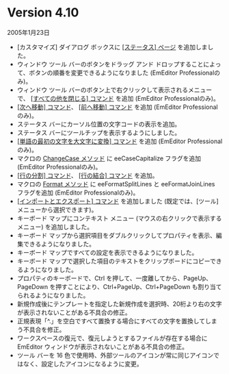 # Version 4.10

2005年1月23日

- \[カスタマイズ\] ダイアログ ボックスに [\[ステータス\] ページ](../dlg/customize/status/index) を追加しました。
- ウィンドウ ツール バーのボタンをドラッグ アンド ドロップすることによって、ボタンの順番を変更できるようになりました (EmEditor Professionalのみ)。
- ウィンドウ ツール バーのボタン上で右クリックして表示されるメニューで、 [\[すべての他を閉じる\] コマンド](../cmd/file/close_all_others) を追加 (EmEditor Professionalのみ)。
- [\[次へ移動\] コマンド](../cmd/window/window_move_next)、 [\[前へ移動\] コマンド](../cmd/window/window_move_prev) を追加 (EmEditor Professionalのみ)。
- ステータス バーにカーソル位置の文字コードの表示を追加。
- ステータス バーにツールチップを表示するようにしました。
- [\[単語の最初の文字を大文字に変換\] コマンド](../cmd/convert/capitalize) を追加 (EmEditor Professionalのみ)。
- マクロの [ChangeCase メソッド](../macro/selection/selection_changecase) に eeCaseCapitalize フラグを追加 (EmEditor Professionalのみ)。
- [\[行の分割\] コマンド](../cmd/convert/split_lines)、 [\[行の結合\] コマンド](../cmd/convert/join_lines) を追加。
- マクロの [Format メソッド](../macro/selection/selection_format) に eeFormatSplitLines と eeFormatJoinLines フラグを追加 (EmEditor Professionalのみ)。
- [\[インポートとエクスポート\] コマンド](../cmd/tools/import_export) を追加しました (既定では、\[ツール\] メニューから選択できます)。
- キーボード マップにコンテキスト メニュー (マウスの右クリックで表示するメニュー) を追加しました。
- キーボード マップから選択項目をダブルクリックしてプロパティを表示、編集できるようになりました。
- キーボード マップですべての設定を表示できるようになりました。
- キーボード マップで選択した項目のテキストをクリップボードにコピーできるようになりました。
- プロパティのキーボードで、Ctrl を押して、一度離してから、PageUp、PageDown を押すことにより、Ctrl+PageUp、Ctrl+PageDown も割り当てられるようになりました。
- 新規作成後にテンプレートを指定した新規作成を選択時、20桁より右の文字が表示されないことがある不具合の修正。
- 正規表現「^.」を空白ですべて置換する場合にすべての文字を置換してしまう不具合を修正。
- ワークスペースの復元で、復元しようとするファイルが存在する場合に EmEditor ウィンドウが表示されないことがある不具合の修正。
- ツール バーを 16 色で使用時、外部ツールのアイコンが常に同じアイコンではなく、設定したアイコンになるように変更。
